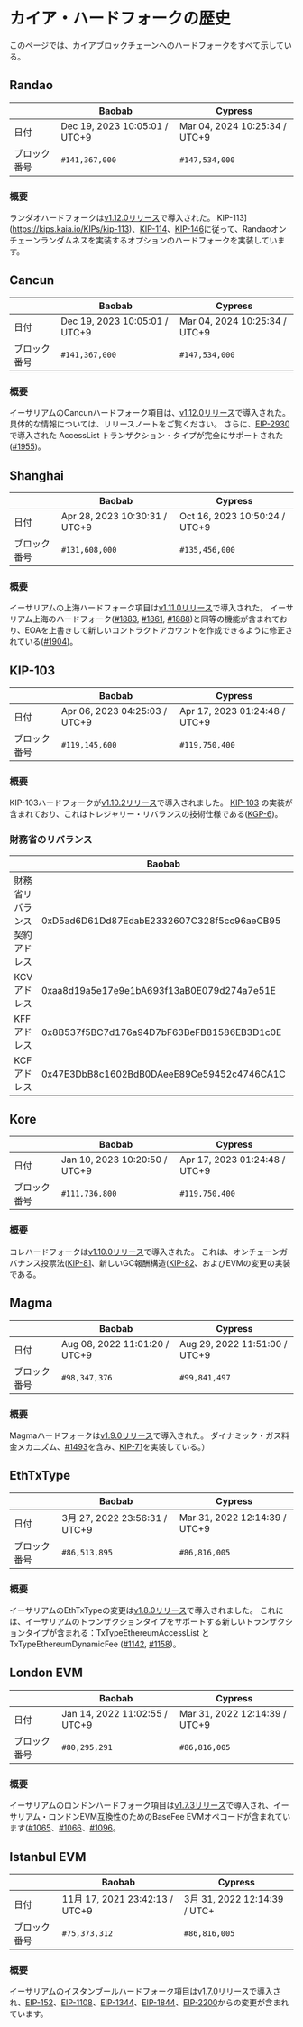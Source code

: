 # カイア・ハードフォークの歴史

このページでは、カイアブロックチェーンへのハードフォークをすべて示している。

## Randao

| ` `    | Baobab                                                        | Cypress                                                       |
| ------ | ------------------------------------------------------------- | ------------------------------------------------------------- |
| 日付     | Dec 19, 2023 10:05:01 / UTC+9 | Mar 04, 2024 10:25:34 / UTC+9 |
| ブロック番号 | `#141,367,000`                                                | `#147,534,000`                                                |

### 概要

ランダオハードフォークは[v1.12.0リリース](https://github.com/klaytn/klaytn/releases/tag/v1.12.0)で導入された。 KIP-113](https://kips.kaia.io/KIPs/kip-113)、[KIP-114](https://kips.kaia.io/KIPs/kip-114)、[KIP-146](https://kips.kaia.io/KIPs/kip-146)に従って、Randaoオンチェーンランダムネスを実装するオプションのハードフォークを実装しています。

## Cancun

| ` `    | Baobab                                                        | Cypress                                                       |
| ------ | ------------------------------------------------------------- | ------------------------------------------------------------- |
| 日付     | Dec 19, 2023 10:05:01 / UTC+9 | Mar 04, 2024 10:25:34 / UTC+9 |
| ブロック番号 | `#141,367,000`                                                | `#147,534,000`                                                |

### 概要

イーサリアムのCancunハードフォーク項目は、[v1.12.0リリース](https://github.com/klaytn/klaytn/releases/tag/v1.12.0)で導入された。 具体的な情報については、リリースノートをご覧ください。 さらに、[EIP-2930](https://eips.ethereum.org/EIPS/eip-2930) で導入された AccessList トランザクション・タイプが完全にサポートされた ([#1955](https://github.com/klaytn/klaytn/pull/1955))。

## Shanghai

| ` `    | Baobab                                                        | Cypress                                                       |
| ------ | ------------------------------------------------------------- | ------------------------------------------------------------- |
| 日付     | Apr 28, 2023 10:30:31 / UTC+9 | Oct 16, 2023 10:50:24 / UTC+9 |
| ブロック番号 | `#131,608,000`                                                | `#135,456,000`                                                |

### 概要

イーサリアムの上海ハードフォーク項目は[v1.11.0リリース](https://github.com/klaytn/klaytn/releases/tag/v1.11.0)で導入された。 イーサリアム上海のハードフォーク([#1883](https://github.com/klaytn/klaytn/pull/1883), [#1861](https://github.com/klaytn/klaytn/pull/1861), [#1888](https://github.com/klaytn/klaytn/pull/1888))と同等の機能が含まれており、EOAを上書きして新しいコントラクトアカウントを作成できるように修正されている([#1904](https://github.com/klaytn/klaytn/pull/1904))。

## KIP-103 <a id="kip-103"></a>

| ` `    | Baobab                                                        | Cypress                                                       |
| ------ | ------------------------------------------------------------- | ------------------------------------------------------------- |
| 日付     | Apr 06, 2023 04:25:03 / UTC+9 | Apr 17, 2023 01:24:48 / UTC+9 |
| ブロック番号 | `#119,145,600`                                                | `#119,750,400`                                                |

### 概要

KIP-103ハードフォークが[v1.10.2リリース](https://github.com/klaytn/klaytn/releases/tag/v1.10.2)で導入されました。 [KIP-103](https://kips.kaia.io/KIPs/kip-103) の実装が含まれており、これはトレジャリー・リバランスの技術仕様である([KGP-6](https://govforum.klaytn.foundation/t/kgp-6-proposal-to-establish-a-sustainable-and-verifiable-klay-token-economy/157))。

### 財務省のリバランス<a id="treasury-rebalance"></a>

| ` `            | Baobab                                     | Cypress                                    |
| -------------- | ------------------------------------------ | ------------------------------------------ |
| 財務省リバランス契約アドレス | 0xD5ad6D61Dd87EdabE2332607C328f5cc96aeCB95 | 0xD5ad6D61Dd87EdabE2332607C328f5cc96aeCB95 |
| KCVアドレス        | 0xaa8d19a5e17e9e1bA693f13aB0E079d274a7e51E | 0x4f04251064274252D27D4af55BC85b68B3adD992 |
| KFFアドレス        | 0x8B537f5BC7d176a94D7bF63BeFB81586EB3D1c0E | 0x85D82D811743b4B8F3c48F3e48A1664d1FfC2C10 |
| KCFアドレス        | 0x47E3DbB8c1602BdB0DAeeE89Ce59452c4746CA1C | 0xdd4C8d805fC110369D3B148a6692F283ffBDCcd3 |

## Kore <a id="kore"></a>

| ` `    | Baobab                                                        | Cypress                                                       |
| ------ | ------------------------------------------------------------- | ------------------------------------------------------------- |
| 日付     | Jan 10, 2023 10:20:50 / UTC+9 | Apr 17, 2023 01:24:48 / UTC+9 |
| ブロック番号 | `#111,736,800`                                                | `#119,750,400`                                                |

### 概要

コレハードフォークは[v1.10.0リリース](https://github.com/klaytn/klaytn/releases/tag/v1.10.0)で導入された。 これは、オンチェーンガバナンス投票法([KIP-81](https://kips.kaia.io/KIPs/kip-81)、新しいGC報酬構造([KIP-82](https://kips.kaia.io/KIPs/kip-82)、およびEVMの変更の実装である。

## Magma <a id="magma"></a>

| ` `    | Baobab                                                        | Cypress                                                       |
| ------ | ------------------------------------------------------------- | ------------------------------------------------------------- |
| 日付     | Aug 08, 2022 11:01:20 / UTC+9 | Aug 29, 2022 11:51:00 / UTC+9 |
| ブロック番号 | `#98,347,376`                                                 | `#99,841,497`                                                 |

### 概要

Magmaハードフォークは[v1.9.0リリース](https://github.com/klaytn/klaytn/releases/tag/v1.9.0)で導入された。 ダイナミック・ガス料金メカニズム、[#1493](https://github.com/klaytn/klaytn/pull/1493)を含み、[KIP-71](https://kips.kaia.io/KIPs/kip-71)を実装している。）

## EthTxType <a id="eth-tx-type"></a>

| ` `    | Baobab                                                       | Cypress                                                       |
| ------ | ------------------------------------------------------------ | ------------------------------------------------------------- |
| 日付     | 3月 27, 2022 23:56:31 / UTC+9 | Mar 31, 2022 12:14:39 / UTC+9 |
| ブロック番号 | `#86,513,895`                                                | `#86,816,005`                                                 |

### 概要

イーサリアムのEthTxTypeの変更は[v1.8.0リリース](https://github.com/klaytn/klaytn/releases/tag/v1.8.0)で導入されました。 これには、イーサリアムのトランザクションタイプをサポートする新しいトランザクションタイプが含まれる：TxTypeEthereumAccessList と TxTypeEthereumDynamicFee ([#1142](https://github.com/klaytn/klaytn/pull/1142), [#1158](https://github.com/klaytn/klaytn/pull/1158))。

## London EVM <a id="london-evm"></a>

| ` `    | Baobab                                                        | Cypress                                                       |
| ------ | ------------------------------------------------------------- | ------------------------------------------------------------- |
| 日付     | Jan 14, 2022 11:02:55 / UTC+9 | Mar 31, 2022 12:14:39 / UTC+9 |
| ブロック番号 | `#80,295,291`                                                 | `#86,816,005`                                                 |

### 概要

イーサリアムのロンドンハードフォーク項目は[v1.7.3リリース](https://github.com/klaytn/klaytn/releases/tag/v1.7.3)で導入され、イーサリアム・ロンドンEVM互換性のためのBaseFee EVMオペコードが含まれています([#1065](https://github.com/klaytn/klaytn/pull/1065)、[#1066](https://github.com/klaytn/klaytn/pull/1066)、[#1096](https://github.com/klaytn/klaytn/pull/1096)。

## Istanbul EVM <a id="istanbul-evm"></a>

| ` `    | Baobab                                                        | Cypress                                                     |
| ------ | ------------------------------------------------------------- | ----------------------------------------------------------- |
| 日付     | 11月 17, 2021 23:42:13 / UTC+9 | 3月 31, 2022 12:14:39 / UTC+ |
| ブロック番号 | `#75,373,312`                                                 | `#86,816,005`                                               |

### 概要

イーサリアムのイスタンブールハードフォーク項目は[v1.7.0リリース](https://github.com/klaytn/klaytn/releases/tag/v1.7.0)で導入され、[EIP-152](https://eips.ethereum.org/EIPS/eip-152)、[EIP-1108](https://eips.ethereum.org/EIPS/eip-1108)、[EIP-1344](https://eips.ethereum.org/EIPS/eip-1344)、[EIP-1844](https://eips.ethereum.org/EIPS/eip-1844)、[EIP-2200](https://eips.ethereum.org/EIPS/eip-2200)からの変更が含まれています。
